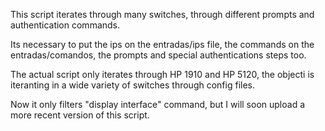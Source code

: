 This script iterates through many switches, through different prompts and authentication commands. 

Its necessary to put the ips on the entradas/ips file, the commands on the entradas/comandos, the prompts and special authentications steps too. 

The actual script only iterates through HP 1910 and HP 5120, the objecti is iteranting in a wide variety of switches through config files.

Now it only filters "display interface" command, but I will soon upload a more recent version of this script.
